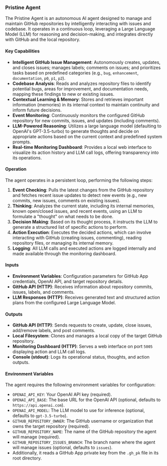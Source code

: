 ### Pristine Agent

The Pristine Agent is an autonomous AI agent designed to manage and maintain GitHub repositories by intelligently interacting with issues and codebase. It operates in a continuous loop, leveraging a Large Language Model (LLM) for reasoning and decision-making, and integrates directly with GitHub and the local repository.

#### Key Capabilities
*   **Intelligent GitHub Issue Management**: Autonomously creates, updates, and closes issues; manages labels; comments on issues; and prioritizes tasks based on predefined categories (e.g., `bug`, `enhancement`, `documentation`, `p0`, `p1`, `p2`).
*   **Codebase Analysis**: Reads and analyzes repository files to identify potential bugs, areas for improvement, and documentation needs, mapping these findings to new or existing issues.
*   **Contextual Learning & Memory**: Stores and retrieves important information (memories) in its internal context to maintain continuity and inform future decisions.
*   **Event Monitoring**: Continuously monitors the configured GitHub repository for new commits, issues, and updates (including comments).
*   **LLM-Powered Reasoning**: Utilizes a large language model (defaulting to OpenAI's GPT-3.5-turbo) to generate thoughts and decide on appropriate actions based on the current context and predefined system prompts.
*   **Real-time Monitoring Dashboard**: Provides a local web interface to visualize its action history and LLM call logs, offering transparency into its operations.

#### Operation
The agent operates in a persistent loop, performing the following steps:
1.  **Event Checking**: Pulls the latest changes from the GitHub repository and fetches recent issue updates to detect new events (e.g., new commits, new issues, comments on existing issues).
2.  **Thinking**: Analyzes the current state, including its internal memories, known open/closed issues, and recent events, using an LLM to formulate a "thought" on what needs to be done.
3.  **Decision Making**: Based on its thought process, it instructs the LLM to generate a structured list of specific actions to perform.
4.  **Action Execution**: Executes the decided actions, which can involve interacting with GitHub (creating issues, commenting), reading repository files, or managing its internal memory.
5.  **Logging**: All LLM calls and executed actions are logged internally and made available through the monitoring dashboard.

#### Inputs
*   **Environment Variables**: Configuration parameters for GitHub App credentials, OpenAI API, and target repository details.
*   **GitHub API (HTTP)**: Receives information about repository commits, issues, labels, and comments.
*   **LLM Responses (HTTP)**: Receives generated text and structured action plans from the configured Large Language Model.

#### Outputs
*   **GitHub API (HTTP)**: Sends requests to create, update, close issues, add/remove labels, and post comments.
*   **Local Filesystem**: Clones and manages a local copy of the target GitHub repository.
*   **Monitoring Dashboard (HTTP)**: Serves a web interface on port `5005` displaying action and LLM call logs.
*   **Console (stdout)**: Logs its operational status, thoughts, and action outputs.

#### Environment Variables
The agent requires the following environment variables for configuration:
*   `OPENAI_API_KEY`: Your OpenAI API key (required).
*   `OPENAI_API_BASE`: The base URL for the OpenAI API (optional, defaults to `https://api.openai.com`).
*   `OPENAI_API_MODEL`: The LLM model to use for inference (optional, defaults to `gpt-3.5-turbo`).
*   `GITHUB_REPOSITORY_OWNER`: The GitHub username or organization that owns the target repository (required).
*   `GITHUB_REPOSITORY_NAME`: The name of the GitHub repository the agent will manage (required).
*   `GITHUB_REPOSITORY_ISSUES_BRANCH`: The branch name where the agent will manage issues (optional, defaults to `issues`).
*   Additionally, it reads a GitHub App private key from the `.gh_pk` file in its root directory.